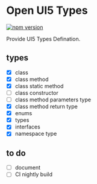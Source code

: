 # Open UI5 Types

[![npm version](https://badge.fury.io/js/%40ui5-next%2Ftypes.png)](https://badge.fury.io/js/%40ui5-next%2Ftypes)

Provide UI5 Types Defination.

## types

* [x] class
* [x] class method
* [x] class static method
* [ ] class constructor
* [ ] class method parameters type
* [x] class method return type
* [x] enums
* [x] types
* [x] interfaces
* [x] namespace type

## to do

* [ ] document
* [ ] CI nightly build
